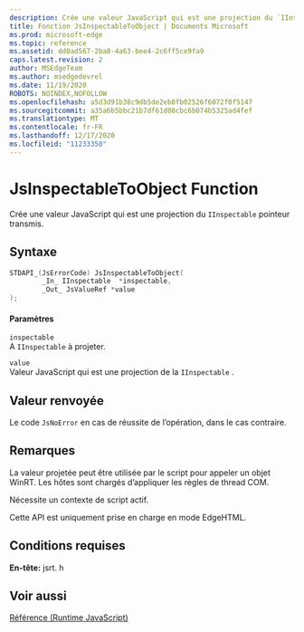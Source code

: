 ```yaml
---
description: Crée une valeur JavaScript qui est une projection du `IInspectable` pointeur transmis.
title: Fonction JsInspectableToObject | Documents Microsoft
ms.prod: microsoft-edge
ms.topic: reference
ms.assetid: dd0ad567-2ba8-4a63-bee4-2c6ff5ce9fa9
caps.latest.revision: 2
author: MSEdgeTeam
ms.author: msedgedevrel
ms.date: 11/19/2020
ROBOTS: NOINDEX,NOFOLLOW
ms.openlocfilehash: a5d3d91b38c9db5de2eb8fb02526f6072f0f5147
ms.sourcegitcommit: a35a6b5bbc21b7df61d08cbc6b074b5325ad4fef
ms.translationtype: MT
ms.contentlocale: fr-FR
ms.lasthandoff: 12/17/2020
ms.locfileid: "11233358"
---
```

# JsInspectableToObject Function

Crée une valeur JavaScript qui est une projection du `IInspectable` pointeur transmis.  
  
## Syntaxe  
  
```cpp  
STDAPI_(JsErrorCode) JsInspectableToObject(  
        _In_ IInspectable  *inspectable,  
        _Out_ JsValueRef *value  
);  
```  
  
#### Paramètres  
 `inspectable`  
 A `IInspectable` à projeter.  
  
 `value`  
 Valeur JavaScript qui est une projection de la `IInspectable` .  
  
## Valeur renvoyée  
 Le code `JsNoError` en cas de réussite de l’opération, dans le cas contraire.  
  
## Remarques  
 La valeur projetée peut être utilisée par le script pour appeler un objet WinRT. Les hôtes sont chargés d’appliquer les règles de thread COM.  
  
 Nécessite un contexte de script actif.  
  
 Cette API est uniquement prise en charge en mode EdgeHTML.  
  
## Conditions requises  
 **En-tête:** jsrt. h  
  
## Voir aussi  
 [Référence (Runtime JavaScript)](../chakra-hosting/reference-javascript-runtime.md)
